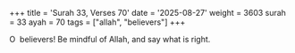 +++
title = 'Surah 33, Verses 70'
date = '2025-08-27'
weight = 3603
surah = 33
ayah = 70
tags = ["allah", "believers"]
+++

O  believers! Be mindful of Allah, and say what is right.
